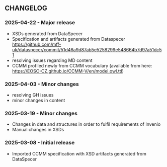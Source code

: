CHANGELOG
---------------------------------------
### 2025-04-22 - Major release
* XSDs generated from DataSpecer
* Specification and artifacts generated from Dataspecer https://github.com/mff-uk/dataspecer/commit/51d46a9d87ab5e5258299e548664b7d97a51dc51
* resolving issues regarding MD content
* CCMM profiled newly from CCMM vocabulary (available from here: https://EOSC-CZ.github.io/CCMM-V/en/model.owl.ttl)

### 2025-04-03 - Minor changes
* resolving GH issues
* minor changes in content

### 2025-03-19 - Minor changes
* Changes in data and structures in order to fulfil requirements of Invenio
* Manual changes in XSDs 

### 2025-03-08 - Initial release
* Imported CCMM specification with XSD artifacts generated from DataSpecer 
